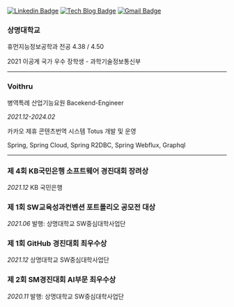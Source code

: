 [![Linkedin Badge](https://img.shields.io/badge/-LinkedIn-blue?style=flat-square&logo=Linkedin&logoColor=white&link=https://https://www.linkedin.com/in/yoonho-ahn-30baa5203/)](https://www.linkedin.com/in/yoonho-ahn-30baa5203/)
[![Tech Blog Badge](https://img.shields.io/badge/-Tech%20blog-gray?style=flat-square&logo=github&link=https://ahn3330.tistory.com/)](https://ahn3330.tistory.com/)
[![Gmail Badge](https://img.shields.io/badge/Gmail-d14836?style=flat-square&logo=Gmail&logoColor=white&link=mailto:yoonho5684@gmail.com)](mailto:yoonho5684@gmail.com)

### 상명대학교

휴먼지능정보공학과 전공 4.38 / 4.50

2021 이공계 국가 우수 장학생 - 과학기술정보통신부

---

### Voithru

병역특례 산업기능요원 Bacekend-Engineer

*2021.12-2024.02*

카카오 제휴 콘텐츠번역 시스템 Totus 개발 및 운영

Spring, Spring Cloud, Spring R2DBC, Spring Webflux, Graphql

---

### **제 4회 KB국민은행 소프트웨어 경진대회 장려상**

*2021.12*
KB 국민은행

### 제 1회 SW교육성과컨벤션 포트폴리오 공모전 대상

*2021.06*
발행: 상명대학교 SW중심대학사업단

### **제 1회 GitHub 경진대회 최우수상**

*2021.12*
상명대학교 SW중심대학사업단

### 제 2회 SM경진대회 AI부문 최우수상

*2020.11*
발행: 상명대학교 SW중심대학사업단
